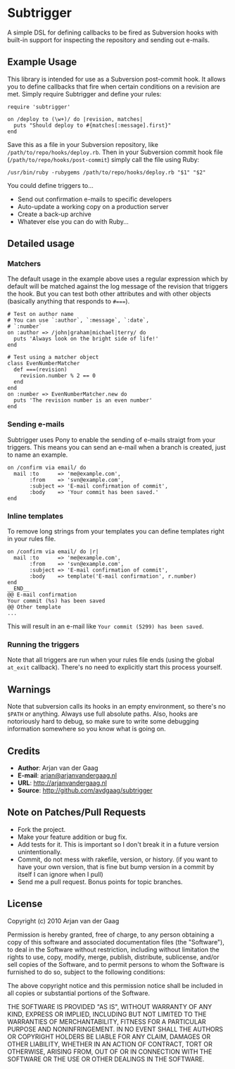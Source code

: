 # Subtrigger

A simple DSL for defining callbacks to be fired as Subversion hooks with
built-in support for inspecting the repository and sending out e-mails.

## Example Usage

This library is intended for use as a Subversion post-commit hook. It allows
you to define callbacks that fire when certain conditions on a revision are
met. Simply require Subtrigger and define your rules:

    require 'subtrigger'

    on /deploy to (\w+)/ do |revision, matches|
      puts "Should deploy to #{matches[:message].first}"
    end

Save this as a file in your Subversion repository, like
`/path/to/repo/hooks/deploy.rb`. Then in your Subversion commit hook
file (`/path/to/repo/hooks/post-commit`) simply call the file using
Ruby:

    /usr/bin/ruby -rubygems /path/to/repo/hooks/deploy.rb "$1" "$2"

You could define triggers to…

* Send out confirmation e-mails to specific developers
* Auto-update a working copy on a production server
* Create a back-up archive
* Whatever else you can do with Ruby…

## Detailed usage

### Matchers

The default usage in the example above uses a regular expression which by
default will be matched against the log message of the revision that
triggers the hook. But you can test both other attributes and with other
objects (basically anything that responds to `#===`).

    # Test on author name
    # You can use `:author`, `:message`, `:date`,
    # `:number`
    on :author => /john|graham|michael|terry/ do
      puts 'Always look on the bright side of life!'
    end

    # Test using a matcher object
    class EvenNumberMatcher
      def ===(revision)
        revision.number % 2 == 0
      end
    end
    on :number => EvenNumberMatcher.new do
      puts 'The revision number is an even number'
    end

### Sending e-mails

Subtrigger uses Pony to enable the sending of e-mails straigt from your
triggers. This means you can send an e-mail when a branch is created, just
to name an example.

    on /confirm via email/ do
      mail :to      => 'me@example.com',
           :from    => 'svn@example.com',
           :subject => 'E-mail confirmation of commit',
           :body    => 'Your commit has been saved.'
    end

### Inline templates

To remove long strings from your templates you can define templates right
in your rules file.

    on /confirm via email/ do |r|
      mail :to      => 'me@example.com',
           :from    => 'svn@example.com',
           :subject => 'E-mail confirmation of commit',
           :body    => template('E-mail confirmation', r.number)
    end
    __END__
    @@ E-mail confirmation
    Your commit (%s) has been saved
    @@ Other template
    ...

This will result in an e-mail like `Your commit (5299) has been
saved`.

### Running the triggers

Note that all triggers are run when your rules file ends (using the global
`at_exit` callback). There's no need to explicitly start this process
yourself.

## Warnings

Note that subversion calls its hooks in an empty environment, so there's
no `$PATH` or anything. Always use full absolute paths. Also, hooks are
notoriously hard to debug, so make sure to write some debugging information
somewhere so you know what is going on.

## Credits

* **Author**: Arjan van der Gaag
* **E-mail**: arjan@arjanvandergaag.nl
* **URL**: http://arjanvandergaag.nl
* **Source**: http://github.com/avdgaag/subtrigger

## Note on Patches/Pull Requests

* Fork the project.
* Make your feature addition or bug fix.
* Add tests for it. This is important so I don't break it in a
  future version unintentionally.
* Commit, do not mess with rakefile, version, or history.
  (if you want to have your own version, that is fine but bump version in a
  commit by itself I can ignore when I pull)
* Send me a pull request. Bonus points for topic branches.

## License

Copyright (c) 2010 Arjan van der Gaag

Permission is hereby granted, free of charge, to any person obtaining
a copy of this software and associated documentation files (the
"Software"), to deal in the Software without restriction, including
without limitation the rights to use, copy, modify, merge, publish,
distribute, sublicense, and/or sell copies of the Software, and to
permit persons to whom the Software is furnished to do so, subject to
the following conditions:

The above copyright notice and this permission notice shall be
included in all copies or substantial portions of the Software.

THE SOFTWARE IS PROVIDED "AS IS", WITHOUT WARRANTY OF ANY KIND,
EXPRESS OR IMPLIED, INCLUDING BUT NOT LIMITED TO THE WARRANTIES OF
MERCHANTABILITY, FITNESS FOR A PARTICULAR PURPOSE AND
NONINFRINGEMENT. IN NO EVENT SHALL THE AUTHORS OR COPYRIGHT HOLDERS BE
LIABLE FOR ANY CLAIM, DAMAGES OR OTHER LIABILITY, WHETHER IN AN ACTION
OF CONTRACT, TORT OR OTHERWISE, ARISING FROM, OUT OF OR IN CONNECTION
WITH THE SOFTWARE OR THE USE OR OTHER DEALINGS IN THE SOFTWARE.